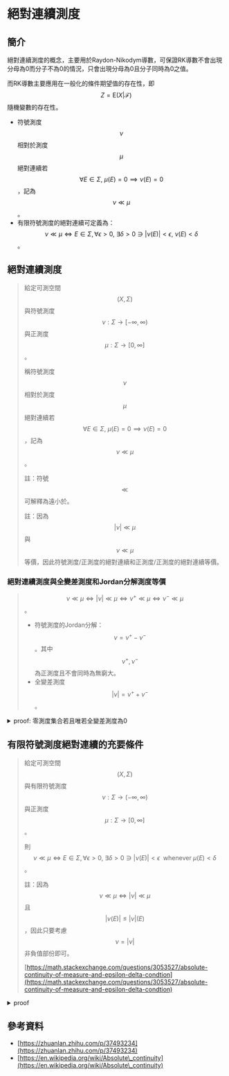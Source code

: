 # 絕對連續測度

## 簡介

絕對連續測度的概念，主要用於Raydon-Nikodym導數，可保證RK導數不會出現分母為0而分子不為0的情況，只會出現分母為0且分子同時為0之值。

而RK導數主要應用在一般化的條件期望值的存在性，即$$Z=\mathrm{E}(X|\mathcal{F})$$隨機變數的存在性。

* 符號測度$$\nu$$相對於測度$$\mu$$絕對連續若$$\forall E \in \Sigma, ~ \mu(E)=0 \implies \nu(E)=0$$，記為$$\nu \ll \mu$$。
* 有限符號測度的絕對連續可定義為：$$\nu \ll \mu \iff E \in \Sigma,  \forall \epsilon > 0, ~ \exists \delta >0 \ni |\nu(E)|< \epsilon ,~ \nu(E) < \delta$$。

## 絕對連續測度

> 給定可測空間$$(X, \Sigma)$$與符號測度$$\nu: \Sigma \rightarrow [-\infty, \infty)$$與正測度$$\mu: \Sigma \rightarrow [0,\infty]$$。
>
> 稱符號測度$$\nu$$相對於測度$$\mu$$絕對連續若$$\forall E \in \Sigma, ~ \mu(E)=0 \implies \nu(E)=0$$，記為$$\nu \ll \mu$$。
>
> 註：符號$$\ll$$可解釋為遠小於。
>
> 註：因為$$|\nu| \ll \mu$$與$$\nu \ll \mu$$等價，因此符號測度/正測度的絕對連續和正測度/正測度的絕對連續等價。

### 絕對連續測度與全變差測度和Jordan分解測度等價

> $$\nu \ll \mu \iff |\nu| \ll \mu \iff \nu^{+} \ll \mu \iff \nu^{-} \ll \mu$$。
>
> * 符號測度的Jordan分解：$$\nu=\nu^{+} - \nu^{-}$$。其中$$\nu^{+}, \nu^{-}$$為正測度且不會同時為無窮大。
> * 全變差測度$$|\nu|=\nu^{+} + \nu^{-}$$。

<details>

<summary>proof: 零測度集合若且唯若全變差測度為0</summary>

給定可測空間$$(X, \Sigma)$$

給定$$\nu \ll \mu$$，則$$\forall E \in \Sigma, ~ \mu(E)=0 \implies \nu(E)=0$$。

因為$$E$$的任意可測子集在測度$$\nu$$中均為0，因此$$E$$為零測集。

由\[零測度集合若且唯若全變差測度為0]得$$\nu(E)=0 \iff |\nu(E)|=0$$。

因此$$|\nu| \ll \mu$$ (QED)

符號測度的Jordan分解：$$\nu=\nu^{+} - \nu^{-}$$與全變差測度$$|\nu|=\nu^{+} + \nu^{-}$$。

因為$$\nu(E)=|\nu|(E)=0$$，所以$$\nu^{+}(E)=\nu^{-}(E)=0$$

因此$$\nu^{+} \ll \mu$$且$$\nu^{-} \ll \mu$$。

(QED)

</details>

## 有限符號測度絕對連續的充要條件

> 給定可測空間$$(X, \Sigma)$$與有限符號測度$$\nu: \Sigma \rightarrow (-\infty, \infty)$$與正測度$$\mu: \Sigma \rightarrow [0,\infty]$$。
>
> 則$$\nu \ll \mu \iff E \in \Sigma,  \forall \epsilon > 0, ~ \exists \delta >0 \ni |\nu(E)|< \epsilon ~\text{ whenever } \mu(E) < \delta$$。
>
> 註：因為$$\nu \ll \mu \iff |\nu| \ll \mu$$且$$|\nu(E)| \leq |\nu|(E)$$，因此只要考慮$$\nu=|\nu|$$非負值部份即可。
>
> [https://math.stackexchange.com/questions/3053527/absolute-continuity-of-measure-and-epsilon-delta-condtion](https://math.stackexchange.com/questions/3053527/absolute-continuity-of-measure-and-epsilon-delta-condtion)

<details>

<summary>proof</summary>

<=

令$$E \in \Sigma, ~\mu(E)=0$$

若$$\forall \epsilon > 0, ~ \exists \delta >0 \ni |\nu(E)|< \epsilon ,\text{ whenever } \mu(E) < \delta$$

因為$$\mu(E)=0 \implies  \forall \epsilon >0, ~ |\nu(E)|<\epsilon$$，因此$$\nu(E)=0$$ (QED)

\=> (反證法)

假設$$\exists \epsilon > 0 \ni \forall n \in \mathbb{N}$$，存在$$E_n \in \Sigma$$且$$\mu(E_n) < 1/2^n$$且$$\nu(E_n) \geq \epsilon$$。

令$$F_k =\bigcup_{n=k}^\infty E_n$$ 且 $$F =\bigcap_{k=1}^\infty F_k$$

則$$\nu(F_k)< \sum_{n=k}^\infty 1/2^n = 2^{1-k}$$，因此$$\mu(F)=0$$，但$$\nu(F_k) \geq \epsilon, \forall k$$。

因為$$\nu$$為有限測度，$$\nu(F)=\lim_{k \rightarrow \infty} F_k \geq \epsilon$$，因此不是絕對連續。(QED)

</details>

## 參考資料

* [https://zhuanlan.zhihu.com/p/37493234](https://zhuanlan.zhihu.com/p/37493234)
* [https://en.wikipedia.org/wiki/Absolute\_continuity](https://en.wikipedia.org/wiki/Absolute\_continuity)
